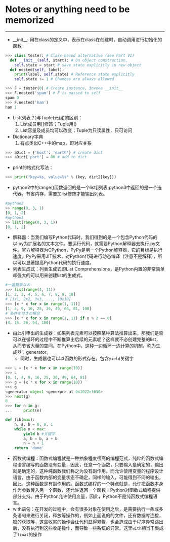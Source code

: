 # Notes or anything need to be memorized

* * *

-   \_\_init\_\_: 用在class的定义中，表示在class在创建时，自动调用进行初始化的函数

```python
>>> class tester: # Class-based alternative (see Part VI)
  def __init__(self, start): # On object construction,
    self.state = start # save state explicitly in new object
  def nested(self, label):
    print(label, self.state) # Reference state explicitly
    self.state += 1 # Changes are always allowed

>>> F = tester(0) # Create instance, invoke __init__
>>> F.nested('spam') # F is passed to self
spam 0
>>> F.nested('ham')
ham 1
```

-   List(列表？)与Tuple(元组)的区别：
    1.  List成员用\[]修饰；Tuple用()
    2.  List容量及成员均可以改变；Tuple为只读属性，只可访问
-   Dictionary字典
    1.  有点类似C++中的map，即对应关系

```Python
>>> aDict = {'host': 'earth'} # create dict
>>> aDict['port'] = 80 # add to dict
```

-   print的格式化写法：

```python
>>> print("key=%s, value=%s" % (key, dict2[key]))
```

-   python2中的range()函数返回的是一个list\[]列表;python3中返回的是一个迭代器，节省内存，需要加list修饰才能输出列表。

```python
#python2
>> range(0, 3, 1)
[0, 1, 2]
#python3
>> list(range(0, 3, 1))
[0, 1, 2]
```

-   解释器：当我们编写Python代码时，我们得到的是一个包含Python代码的以.py为扩展名的文本文件。要运行代码，就需要Python解释器去执行.py文件。官方解释器为CPython，PyPy是另一个Python解释器，它的目标是执行速度。PyPy采用JIT技术，对Python代码进行动态编译（注意不是解释），所以可以显著提高Python代码的执行速度。
-   列表生成式：列表生成式即List Comprehensions，是Python内置的非常简单却强大的可以用来创建list的生成式。

```python
#一番簡単なの
>>> list(range(1, 11))
[1, 2, 3, 4, 5, 6, 7, 8, 9, 10]
# [1x1, 2x2, 3x3, ..., 10x10]
>>> [x * x for x in range(1, 11)]
[1, 4, 9, 16, 25, 36, 49, 64, 81, 100]
# 条件を付きの場合
>>> [x * x for x in range(1, 11) if x % 2 == 0]
[4, 16, 36, 64, 100]
```

-   由此引申出的生成器：如果列表元素可以按照某种算法推算出来，那我们是否可以在循环的过程中不断推算出后续的元素呢？这样就不必创建完整的list，从而节省大量的空间。在Python中，这种一边循环一边计算的机制，称为生成器：generator。
    -   同时，生成器也可以以函数的形式存在，包含`yield`关键字

```python
>>> L = [x * x for x in range(10)]
>>> L
[0, 1, 4, 9, 16, 25, 36, 49, 64, 81]
>>> g = (x * x for x in range(10))
>>> g
<generator object <genexpr> at 0x1022ef630>
>>> next(g)
0
>>> for n in g:
...     print(n)
```

```python
def fib(max):
    n, a, b = 0, 0, 1
    while n < max:
        yield b #关键字
        a, b = b, a + b
        n = n + 1
    return 'done'
```

-   函数式编程：函数式编程就是一种抽象程度很高的编程范式，纯粹的函数式编程语言编写的函数没有变量，因此，任意一个函数，只要输入是确定的，输出就是确定的，这种纯函数我们称之为没有副作用。而允许使用变量的程序设计语言，由于函数内部的变量状态不确定，同样的输入，可能得到不同的输出，因此，这种函数是有副作用的。函数式编程的一个特点就是，允许把函数本身作为参数传入另一个函数，还允许返回一个函数！Python对函数式编程提供部分支持。由于Python允许使用变量，因此，Python不是纯函数式编程语言。
-   with语句：在开发的过程中，会有很多对象在使用之后，是需要执行一条或多条语句来进行关闭，释放等操作的，例如上面说的的文件，还有数据库连接，锁的获取等，这些收尾的操作会让代码显得累赘，也会造成由于程序异常跳出后，没有执行到这些收尾操作，而导致一些系统的异常。这里`with`相当于集成了`final`的操作
